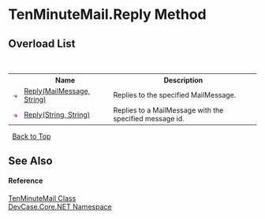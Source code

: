 # TenMinuteMail.Reply Method 
 


## Overload List
&nbsp;<table><tr><th></th><th>Name</th><th>Description</th></tr><tr><td>![Public method](media/pubmethod.gif "Public method")</td><td><a href="M_DevCase_Core_NET_TenMinuteMail_Reply">Reply(MailMessage, String)</a></td><td>
Replies to the specified MailMessage.</td></tr><tr><td>![Public method](media/pubmethod.gif "Public method")</td><td><a href="M_DevCase_Core_NET_TenMinuteMail_Reply_1">Reply(String, String)</a></td><td>
Replies to a MailMessage with the specified message id.</td></tr></table>&nbsp;
<a href="#tenminutemail.reply-method">Back to Top</a>

## See Also


#### Reference
<a href="T_DevCase_Core_NET_TenMinuteMail">TenMinuteMail Class</a><br /><a href="N_DevCase_Core_NET">DevCase.Core.NET Namespace</a><br />